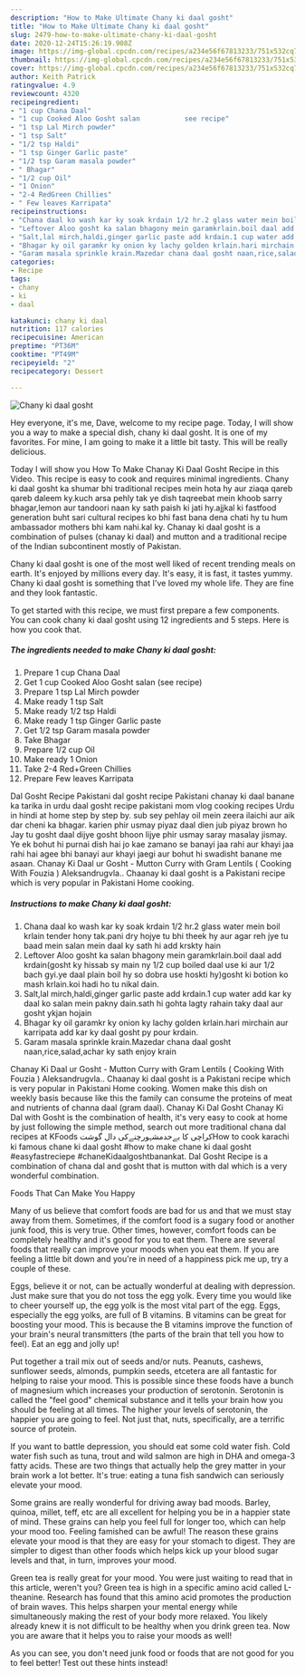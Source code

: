 ```yaml
---
description: "How to Make Ultimate Chany ki daal gosht"
title: "How to Make Ultimate Chany ki daal gosht"
slug: 2479-how-to-make-ultimate-chany-ki-daal-gosht
date: 2020-12-24T15:26:19.908Z
image: https://img-global.cpcdn.com/recipes/a234e56f67813233/751x532cq70/chany-ki-daal-gosht-recipe-main-photo.jpg
thumbnail: https://img-global.cpcdn.com/recipes/a234e56f67813233/751x532cq70/chany-ki-daal-gosht-recipe-main-photo.jpg
cover: https://img-global.cpcdn.com/recipes/a234e56f67813233/751x532cq70/chany-ki-daal-gosht-recipe-main-photo.jpg
author: Keith Patrick
ratingvalue: 4.9
reviewcount: 4320
recipeingredient:
- "1 cup Chana Daal"
- "1 cup Cooked Aloo Gosht salan           see recipe"
- "1 tsp Lal Mirch powder"
- "1 tsp Salt"
- "1/2 tsp Haldi"
- "1 tsp Ginger Garlic paste"
- "1/2 tsp Garam masala powder"
- " Bhagar"
- "1/2 cup Oil"
- "1 Onion"
- "2-4 RedGreen Chillies"
- " Few leaves Karripata"
recipeinstructions:
- "Chana daal ko wash kar ky soak krdain 1/2 hr.2 glass water mein boil krlain tender hony tak.pani dry hojye tu bhi theek hy aur agar reh jye tu baad mein salan mein daal ky sath hi add krskty hain"
- "Leftover Aloo gosht ka salan bhagony mein garamkrlain.boil daal add krdain(gosht ky hissab sy main ny 1/2 cup boiled daal use ki aur 1/2 bach gyi.ye daal plain boil hy so dobra use hoskti hy)gosht ki botion ko mash krlain.koi hadi ho tu nikal dain."
- "Salt,lal mirch,haldi,ginger garlic paste add krdain.1 cup water add kar ky daal ko salan mein pakny dain.sath hi gohta lagty rahain taky daal aur gosht ykjan hojain"
- "Bhagar ky oil garamkr ky onion ky lachy golden krlain.hari mirchain aur karripata add kar ky daal gosht py pour krdain."
- "Garam masala sprinkle krain.Mazedar chana daal gosht naan,rice,salad,achar ky sath enjoy krain"
categories:
- Recipe
tags:
- chany
- ki
- daal

katakunci: chany ki daal 
nutrition: 117 calories
recipecuisine: American
preptime: "PT36M"
cooktime: "PT49M"
recipeyield: "2"
recipecategory: Dessert

---
```



![Chany ki daal gosht](https://img-global.cpcdn.com/recipes/a234e56f67813233/751x532cq70/chany-ki-daal-gosht-recipe-main-photo.jpg)

Hey everyone, it's me, Dave, welcome to my recipe page. Today, I will show you a way to make a special dish, chany ki daal gosht. It is one of my favorites. For mine, I am going to make it a little bit tasty. This will be really delicious.

Today I will show you How To Make Chanay Ki Daal Gosht Recipe in this Video. This recipe is easy to cook and requires minimal ingredients. Chany ki daal gosht ka shumar bhi traditional recipes mein hota hy aur ziaqa qareb qareb daleem ky.kuch arsa pehly tak ye dish taqreebat mein khoob sarry bhagar,lemon aur tandoori naan ky sath paish ki jati hy.ajjkal ki fastfood generation buht sari cultural recipes ko bhi fast bana dena chati hy tu hum ambassador mothers bhi kam nahi.kal ky. Chanay ki daal gosht is a combination of pulses (chanay ki daal) and mutton and a traditional recipe of the Indian subcontinent mostly of Pakistan.

Chany ki daal gosht is one of the most well liked of recent trending meals on earth. It's enjoyed by millions every day. It's easy, it is fast, it tastes yummy. Chany ki daal gosht is something that I've loved my whole life. They are fine and they look fantastic.


To get started with this recipe, we must first prepare a few components. You can cook chany ki daal gosht using 12 ingredients and 5 steps. Here is how you cook that.

<!--inarticleads1-->

##### The ingredients needed to make Chany ki daal gosht:

1. Prepare 1 cup Chana Daal
1. Get 1 cup Cooked Aloo Gosht salan           (see recipe)
1. Prepare 1 tsp Lal Mirch powder
1. Make ready 1 tsp Salt
1. Make ready 1/2 tsp Haldi
1. Make ready 1 tsp Ginger Garlic paste
1. Get 1/2 tsp Garam masala powder
1. Take  Bhagar
1. Prepare 1/2 cup Oil
1. Make ready 1 Onion
1. Take 2-4 Red+Green Chillies
1. Prepare  Few leaves Karripata


Dal Gosht Recipe Pakistani dal gosht recipe Pakistani chanay ki daal banane ka tarika in urdu daal gosht recipe pakistani mom vlog cooking recipes Urdu in hindi at home step by step by. sub sey pehlay oil mein zeera ilaichi aur aik dar cheni ka bhagar. karien phir usmay piyaz daal dien jub piyaz brown ho Jay tu gosht daal dijye gosht bhoon lijye phir usmay saray masalay jismay. Ye ek bohut hi purnai dish hai jo kae zamano se banayi jaa rahi aur khayi jaa rahi hai agee bhi banayi aur khayi jaegi aur bohut hi swadisht banane me asaan. Chanay Ki Daal ur Gosht - Mutton Curry with Gram Lentils ( Cooking With Fouzia ) Aleksandrugvla.. Chaanay ki daal gosht is a Pakistani recipe which is very popular in Pakistani Home cooking. 

<!--inarticleads2-->

##### Instructions to make Chany ki daal gosht:

1. Chana daal ko wash kar ky soak krdain 1/2 hr.2 glass water mein boil krlain tender hony tak.pani dry hojye tu bhi theek hy aur agar reh jye tu baad mein salan mein daal ky sath hi add krskty hain
1. Leftover Aloo gosht ka salan bhagony mein garamkrlain.boil daal add krdain(gosht ky hissab sy main ny 1/2 cup boiled daal use ki aur 1/2 bach gyi.ye daal plain boil hy so dobra use hoskti hy)gosht ki botion ko mash krlain.koi hadi ho tu nikal dain.
1. Salt,lal mirch,haldi,ginger garlic paste add krdain.1 cup water add kar ky daal ko salan mein pakny dain.sath hi gohta lagty rahain taky daal aur gosht ykjan hojain
1. Bhagar ky oil garamkr ky onion ky lachy golden krlain.hari mirchain aur karripata add kar ky daal gosht py pour krdain.
1. Garam masala sprinkle krain.Mazedar chana daal gosht naan,rice,salad,achar ky sath enjoy krain


Chanay Ki Daal ur Gosht - Mutton Curry with Gram Lentils ( Cooking With Fouzia ) Aleksandrugvla.. Chaanay ki daal gosht is a Pakistani recipe which is very popular in Pakistani Home cooking. Women make this dish on weekly basis because like this the family can consume the proteins of meat and nutrients of channa daal (gram daal). Chanay Ki Dal Gosht Chanay Ki Dal with Gosht is the combination of health, it&#39;s very easy to cook at home by just following the simple method, search out more traditional chana dal recipes at KFoods کراچی کا بےحدمشہورچنےکی دال گوشتHow to cook karachi ki famous chane ki daal gosht #how to make chane ki daal gosht #easyfastreciepe #chaneKidaalgoshtbanankat. Dal Gosht Recipe is a combination of chana dal and gosht that is mutton with dal which is a very wonderful combination. 

Foods That Can Make You Happy


Many of us believe that comfort foods are bad for us and that we must stay away from them. Sometimes, if the comfort food is a sugary food or another junk food, this is very true. Other times, however, comfort foods can be completely healthy and it's good for you to eat them. There are several foods that really can improve your moods when you eat them. If you are feeling a little bit down and you're in need of a happiness pick me up, try a couple of these.

Eggs, believe it or not, can be actually wonderful at dealing with depression. Just make sure that you do not toss the egg yolk. Every time you would like to cheer yourself up, the egg yolk is the most vital part of the egg. Eggs, especially the egg yolks, are full of B vitamins. B vitamins can be great for boosting your mood. This is because the B vitamins improve the function of your brain's neural transmitters (the parts of the brain that tell you how to feel). Eat an egg and jolly up!

Put together a trail mix out of seeds and/or nuts. Peanuts, cashews, sunflower seeds, almonds, pumpkin seeds, etcetera are all fantastic for helping to raise your mood. This is possible since these foods have a bunch of magnesium which increases your production of serotonin. Serotonin is called the "feel good" chemical substance and it tells your brain how you should be feeling at all times. The higher your levels of serotonin, the happier you are going to feel. Not just that, nuts, specifically, are a terrific source of protein.

If you want to battle depression, you should eat some cold water fish. Cold water fish such as tuna, trout and wild salmon are high in DHA and omega-3 fatty acids. These are two things that actually help the grey matter in your brain work a lot better. It's true: eating a tuna fish sandwich can seriously elevate your mood. 

Some grains are really wonderful for driving away bad moods. Barley, quinoa, millet, teff, etc are all excellent for helping you be in a happier state of mind. These grains can help you feel full for longer too, which can help your mood too. Feeling famished can be awful! The reason these grains elevate your mood is that they are easy for your stomach to digest. They are simpler to digest than other foods which helps kick up your blood sugar levels and that, in turn, improves your mood.

Green tea is really great for your mood. You were just waiting to read that in this article, weren't you? Green tea is high in a specific amino acid called L-theanine. Research has found that this amino acid promotes the production of brain waves. This helps sharpen your mental energy while simultaneously making the rest of your body more relaxed. You likely already knew it is not difficult to be healthy when you drink green tea. Now you are aware that it helps you to raise your moods as well!

As you can see, you don't need junk food or foods that are not good for you to feel better! Test out  these hints  instead!

